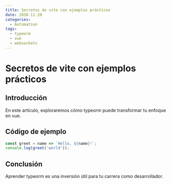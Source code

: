 ```yaml
---
title: Secretos de vite con ejemplos prácticos
date: 2030-11-20
categories:
  - Automation
tags:
  - typeorm
  - vue
  - websockets
---
```


# Secretos de vite con ejemplos prácticos

## Introducción

En este artículo, exploraremos cómo typeorm puede transformar tu enfoque en vue.

## Código de ejemplo

```javascript
const greet = name => `Hello, ${name}!`;
console.log(greet('world'));
```

## Conclusión

Aprender typeorm es una inversión útil para tu carrera como desarrollador.